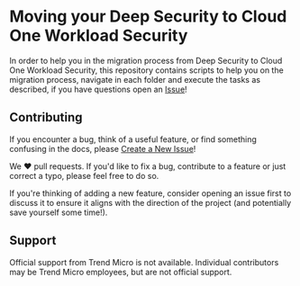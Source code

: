 # Moving your Deep Security to Cloud One Workload Security

In order to help you in the migration process from Deep Security to Cloud One Workload Security, this repository contains scripts to help you on the migration process, navigate in each folder and execute the tasks as described, if you have questions open an [Issue](https://github.com/felipecosta09/DS-to-C1WS-group-mover/issues/new)!

## Contributing

If you encounter a bug, think of a useful feature, or find something confusing
in the docs, please
[Create a New Issue](https://github.com/felipecosta09/DS-to-C1WS-group-mover/issues/new)!

We :heart: pull requests. If you'd like to fix a bug, contribute to a feature or
just correct a typo, please feel free to do so.

If you're thinking of adding a new feature, consider opening an issue first to
discuss it to ensure it aligns with the direction of the project (and potentially
save yourself some time!).

## Support

Official support from Trend Micro is not available. Individual contributors may
be Trend Micro employees, but are not official support.